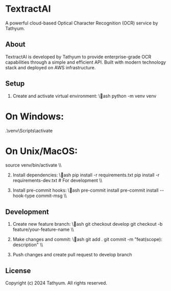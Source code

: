 # TextractAI

A powerful cloud-based Optical Character Recognition (OCR) service by Tathyum.

## About

TextractAI is developed by Tathyum to provide enterprise-grade OCR capabilities through a simple and efficient API. Built with modern technology stack and deployed on AWS infrastructure.

## Setup

1. Create and activate virtual environment:
\\\ash
python -m venv venv
# On Windows:
.\venv\Scripts\activate
# On Unix/MacOS:
source venv/bin/activate
\\\

2. Install dependencies:
\\\ash
pip install -r requirements.txt
pip install -r requirements-dev.txt  # For development
\\\

3. Install pre-commit hooks:
\\\ash
pre-commit install
pre-commit install --hook-type commit-msg
\\\

## Development

1. Create new feature branch:
\\\ash
git checkout develop
git checkout -b feature/your-feature-name
\\\

2. Make changes and commit:
\\\ash
git add .
git commit -m "feat(scope): description"
\\\

3. Push changes and create pull request to develop branch

## License

Copyright (c) 2024 Tathyum. All rights reserved.
